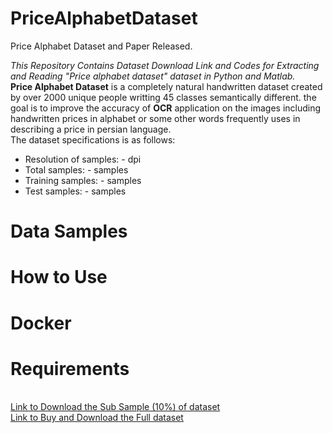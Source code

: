 # PriceAlphabetDataset
Price Alphabet Dataset and Paper Released.

*This Repository Contains Dataset Download Link and Codes for Extracting and Reading "Price alphabet dataset" dataset in Python and Matlab.* \
**Price Alphabet Dataset** is a completely natural handwritten dataset created by over 2000 unique people writting 45 classes semantically different. the goal is to improve the accuracy of **OCR** application on the images including handwritten prices in alphabet or some other words frequently uses in describing a price in persian language. \
The dataset specifications is as follows:

* Resolution of samples: - dpi
* Total samples: - samples
* Training samples: - samples
* Test samples: - samples

# Data Samples
# How to Use
# Docker
# Requirements
\
[Link to Download the Sub Sample (10%) of dataset](https://pages.github.com/) \
[Link to Buy and Download the Full dataset](https://pages.github.com/)
